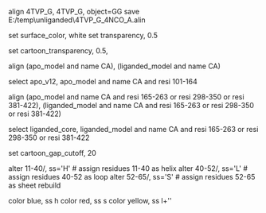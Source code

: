 align 4TVP_G, 4TVP_G, object=GG
save E:/temp\unliganded\4TVP_G_4NCO_A.alin

set surface_color, white
set transparency, 0.5

set cartoon_transparency, 0.5, <object>

align (apo_model and name CA), (liganded_model and name CA)

select apo_v12, apo_model and name CA and resi 101-164

align (apo_model and name CA and resi 165-263 or resi 298-350 or resi 381-422), (liganded_model and name CA and resi 165-263 or resi 298-350 or resi 381-422)

select liganded_core, liganded_model and name CA and resi 165-263 or resi 298-350 or resi 381-422

set cartoon_gap_cutoff, 20

alter 11-40/, ss='H'             # assign residues 11-40 as helix
alter 40-52/, ss='L'             # assign residues 40-52 as loop
alter 52-65/, ss='S'             # assign residues 52-65 as sheet
rebuild

color blue, ss h
color red, ss s
color yellow, ss l+''